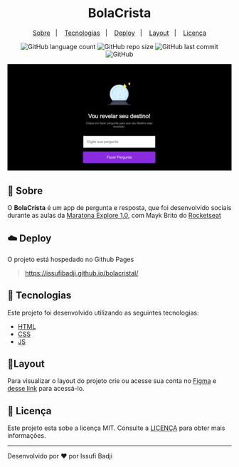 
<h1 align="center" color=" ">
   BolaCrista
</h1>

<p align="center">
    <a href="#book-sobre">Sobre</a>&nbsp;&nbsp;&nbsp;|&nbsp;&nbsp;&nbsp;
    <a href="#rocket-tecnologias">Tecnologias</a>&nbsp;&nbsp;&nbsp;|&nbsp;&nbsp;&nbsp;
    <a href="#cloud-deploy">Deploy</a>&nbsp;&nbsp;&nbsp;|&nbsp;&nbsp;&nbsp;
    <a href="#layout">Layout</a>&nbsp;&nbsp;&nbsp;|&nbsp;&nbsp;&nbsp;
    <a href="#memo-licença">Licença</a>
</p>

<p align="center">
   
<img alt="GitHub language count" src="https://img.shields.io/github/languages/count/issufibadji/bolacristal?style=flat-square">

<img alt="GitHub repo size" src="https://img.shields.io/github/repo-size/issufibadji/bolacristal?style=flat-square">

<img alt="GitHub last commit" src="https://img.shields.io/github/last-commit/issufibadji/bolacristal?style=flat-square">

<img alt="GitHub" src="https://img.shields.io/github/license/issufibadji/bolacristal?style=flat-square">
</p>

![profile](https://github.com/issufibadji/bolacristal/blob/master/bolacristal.png)
 
## :book: Sobre
O **BolaCrista**
 é um app de pergunta e resposta, que foi desenvolvido sociais durante as aulas da [Maratona Explore 1.0](https://evento.rocketseat.com.br/maratona-explorer/episodios/explorer/aula-1/edicao/1), com Mayk   Brito do [Rocketseat](https://www.rocketseat.com.br/)

## :cloud: Deploy
O projeto está hospedado no Github Pages
>https://issufibadji.github.io/bolacristal/

## :rocket: Tecnologias
Este projeto foi desenvolvido utilizando as seguintes tecnologias:

- [HTML]()
- [CSS]()
- [JS]()


## 🔖Layout
Para visualizar o layout do projeto crie ou acesse sua conta no [Figma](https://figma.com) e [desse link](https://www.figma.com/file/j8Fe7AGabn3hX2OCVLTB3i/Rocket-Links---Maratona-Explorer-2.0-(Community)?node-id=24%3A2) para acessá-lo.

## :memo: Licença
Este projeto esta sobe a licença MIT. Consulte a [LICENÇA](https://github.com/issufibadji/bolacristal/blob/master/LICENSE) para obter mais informações.

---

Desenvolvido por :heart: por Issufi Badji








